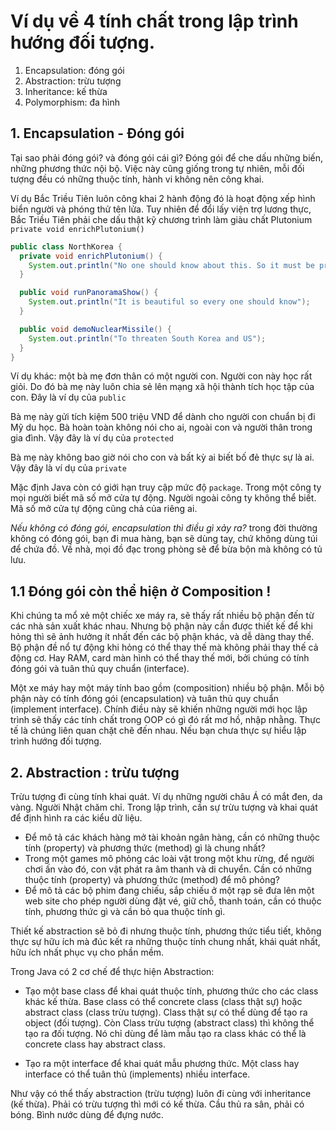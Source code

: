 # Ví dụ về 4 tính chất trong lập trình hướng đối tượng.

1. Encapsulation: đóng gói
2. Abstraction: trừu tượng
3. Inheritance: kế thừa
4. Polymorphism: đa hình

## 1. Encapsulation - Đóng gói

Tại sao phải đóng gói? và đóng gói cái gì?
Đóng gói để che dấu những biến, những phương thức nội bộ. Việc này cũng giống trong tự nhiên, mỗi đối tượng đều có những thuộc tính, hành vi không nên công khai.

Ví dụ Bắc Triều Tiên luôn công khai 2 hành động đó là hoạt động xếp hình biển người và phóng thử tên lửa. Tuy nhiên để đổi lấy viện trợ lương thực, Bắc Triều Tiên phải che dấu thật kỹ chương trình làm giàu chất Plutonium ```private void enrichPlutonium()```

```java
public class NorthKorea {
  private void enrichPlutonium() {
    System.out.println("No one should know about this. So it must be private");
  }

  public void runPanoramaShow() {
    System.out.println("It is beautiful so every one should know");
  }

  public void demoNuclearMissile() {
    System.out.println("To threaten South Korea and US");
  }
}
```

Ví dụ khác: một bà mẹ đơn thân có một người con. Người con này học rất giỏi. Do đó bà mẹ này luôn chia sẻ lên mạng xã hội thành tích học tập của con. Đây là ví dụ của ```public```

Bà mẹ này gửi tích kiệm 500 triệu VND để dành cho người con chuẩn bị đi Mỹ du học. Bà hoàn toàn không nói cho ai, ngoài con và người thân trong gia đình. Vậy đây là ví dụ của ```protected```

Bà mẹ này không bao giờ nói cho con và bất kỳ ai biết bố đẻ thực sự là ai. Vậy đây là ví dụ của ```private```

Mặc định Java còn có giới hạn truy cập mức độ ```package```. Trong một công ty mọi người biết mã số mở cửa tự động. Người ngoài công ty không thể biết. Mã số mở cửa tự động cũng chả của riêng ai.

*Nếu không có đóng gói, encapsulation thì điều gì xảy ra?*
trong đời thường không có đóng gói, bạn đi mua hàng, bạn sẽ dùng tay, chứ không dùng túi để chứa đồ. Về nhà, mọi đồ đạc trong phòng sẽ để bừa bộn mà không có tủ lưu.

## 1.1 Đóng gói còn thể hiện ở Composition !

Khi chúng ta mổ xẻ một chiếc xe máy ra, sẽ thấy rất nhiều bộ phận đến từ các nhà sản xuất khác nhau. Nhưng bộ phận này cần được thiết kế để khi hỏng thì sẽ ảnh hưởng ít nhất đến các bộ phận khác, và dễ dàng thay thế.
Bộ phận đề nổ tự động khi hỏng có thể thay thế mà không phải thay thế cả động cơ. Hay RAM, card màn hình có thể thay thế mới, bởi chúng có tính đóng gói và tuân thủ quy chuẩn (interface).

Một xe máy hay một máy tính bao gồm (composition) nhiều bộ phận. Mỗi bộ phận này có tính đóng gói (encapsulation) và tuân thủ quy chuẩn (implement interface). Chính điều này sẽ khiến những người mới học lập trình sẽ thấy các tính chất trong OOP có gì đó rất mơ hồ, nhập nhằng. Thực tế là chúng liên quan chặt chẽ đến nhau. Nếu bạn chưa thực sự hiểu lập trình hướng đối tượng.

## 2. Abstraction : trừu tượng
Trừu tượng đi cùng tính khai quát. Ví dụ những người châu Á có mắt đen, da vàng. Người Nhật chăm chỉ. Trong lập trình, cần sự trừu tượng và khai quát để định hình ra các kiểu dữ liệu. 
- Để mô tả các khách hàng mở tài khoản ngân hàng, cần có những thuộc tính (property) và phương thức (method) gì là chung nhất? 
- Trong một games mô phỏng các loài vật trong một khu rừng, để người chơi ấn vào đó, con vật phát ra âm thanh và di chuyển. Cần có những thuộc tính (property) và phương thức (method) để mô phỏng?
- Để mô tả các bộ phim đang chiếu, sắp chiếu ở một rạp sẽ đưa lên một web site cho phép người dùng đặt vé, giữ chỗ, thanh toán, cần có thuộc tính, phương thức gì và cần bỏ qua thuộc tính gì.

Thiết kế abstraction sẽ bỏ đi nhưng thuộc tính, phương thức tiểu tiết, không thực sự hữu ích mà đúc kết ra những thuộc tính chung nhất, khái quát nhất, hữu ích nhất phục vụ cho phần mềm.

Trong Java có 2 cơ chế để thực hiện Abstraction:

- Tạo một base class để khai quát thuộc tính, phương thức cho các class khác kế thừa. Base class có thể concrete class (class thật sự) hoặc abstract class (class trừu tượng). Class thật sự có thể dùng để tạo ra object (đối tượng). Còn Class trừu tượng (abstract class) thì không thể tạo ra đối tượng. Nó chỉ dùng để làm mẫu tạo ra class khác có thể là concrete class hay abstract class.

- Tạo ra một interface để khai quát mẫu phương thức. Một class hay interface có thể tuân thủ (implements) nhiều interface.

Như vậy có thể thấy abstraction (trừu tượng) luôn đi cùng với inheritance (kế thừa). Phải có trừu tượng thì mới có kế thừa. Cầu thủ ra sân, phải có bóng. Bình nước dùng để đựng nước.

